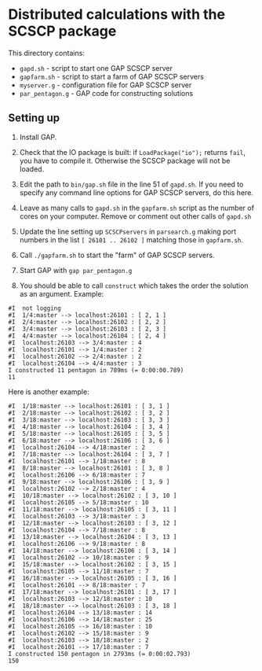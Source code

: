 # Distributed calculations with the SCSCP package

This directory contains:

* `gapd.sh` - script to start one GAP SCSCP server
* `gapfarm.sh` - script to start a farm of GAP SCSCP servers
* `myserver.g` - configuration file for GAP SCSCP server
* `par_pentagon.g` - GAP code for constructing solutions 

## Setting up

1. Install GAP.

2. Check that the IO package is built: if `LoadPackage("io");` returns `fail`,
you have to compile it. Otherwise the SCSCP package will not be loaded.

3. Edit the path to `bin/gap.sh` file in the line 51 of `gapd.sh`. If you need
to specify any command line options for GAP SCSCP servers, do this here.

4. Leave as many calls to `gapd.sh` in the `gapfarm.sh` script as the number
of cores on your computer. Remove or comment out other calls of `gapd.sh`

5. Update the line setting up `SCSCPservers` in `parsearch.g` making port numbers
in the list `[ 26101 .. 26102 ]` matching those in `gapfarm.sh`.

6. Call `./gapfarm.sh` to start the "farm" of GAP SCSCP servers.

7. Start GAP with `gap par_pentagon.g`

8. You should be able to call `construct` which takes the order
the solution as an argument. Example:
```
#I  not logging
#I  1/4:master --> localhost:26101 : [ 2, 1 ]
#I  2/4:master --> localhost:26102 : [ 2, 2 ]
#I  3/4:master --> localhost:26103 : [ 2, 3 ]
#I  4/4:master --> localhost:26104 : [ 2, 4 ]
#I  localhost:26103 --> 3/4:master : 4
#I  localhost:26101 --> 1/4:master : 2
#I  localhost:26102 --> 2/4:master : 2
#I  localhost:26104 --> 4/4:master : 3
I constructed 11 pentagon in 789ms (= 0:00:00.789)
11

```

Here is another example:
```
#I  1/18:master --> localhost:26101 : [ 3, 1 ]
#I  2/18:master --> localhost:26102 : [ 3, 2 ]
#I  3/18:master --> localhost:26103 : [ 3, 3 ]
#I  4/18:master --> localhost:26104 : [ 3, 4 ]
#I  5/18:master --> localhost:26105 : [ 3, 5 ]
#I  6/18:master --> localhost:26106 : [ 3, 6 ]
#I  localhost:26104 --> 4/18:master : 2
#I  7/18:master --> localhost:26104 : [ 3, 7 ]
#I  localhost:26101 --> 1/18:master : 8
#I  8/18:master --> localhost:26101 : [ 3, 8 ]
#I  localhost:26106 --> 6/18:master : 7
#I  9/18:master --> localhost:26106 : [ 3, 9 ]
#I  localhost:26102 --> 2/18:master : 4
#I  10/18:master --> localhost:26102 : [ 3, 10 ]
#I  localhost:26105 --> 5/18:master : 10
#I  11/18:master --> localhost:26105 : [ 3, 11 ]
#I  localhost:26103 --> 3/18:master : 3
#I  12/18:master --> localhost:26103 : [ 3, 12 ]
#I  localhost:26104 --> 7/18:master : 8
#I  13/18:master --> localhost:26104 : [ 3, 13 ]
#I  localhost:26106 --> 9/18:master : 8
#I  14/18:master --> localhost:26106 : [ 3, 14 ]
#I  localhost:26102 --> 10/18:master : 9
#I  15/18:master --> localhost:26102 : [ 3, 15 ]
#I  localhost:26105 --> 11/18:master : 7
#I  16/18:master --> localhost:26105 : [ 3, 16 ]
#I  localhost:26101 --> 8/18:master : 7
#I  17/18:master --> localhost:26101 : [ 3, 17 ]
#I  localhost:26103 --> 12/18:master : 10
#I  18/18:master --> localhost:26103 : [ 3, 18 ]
#I  localhost:26104 --> 13/18:master : 14
#I  localhost:26106 --> 14/18:master : 25
#I  localhost:26105 --> 16/18:master : 10
#I  localhost:26102 --> 15/18:master : 9
#I  localhost:26103 --> 18/18:master : 2
#I  localhost:26101 --> 17/18:master : 7
I constructed 150 pentagon in 2793ms (= 0:00:02.793)
150
```
